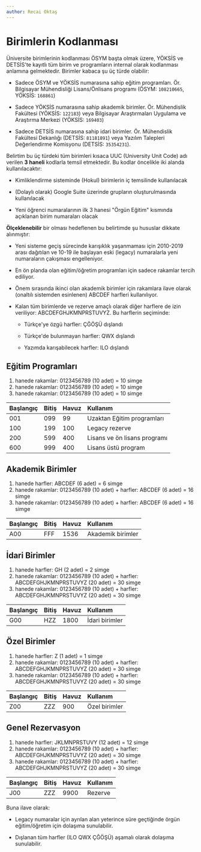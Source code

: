```yaml
---
author: Recai Oktaş
---
```


Birimlerin Kodlanması
=====================

Üniversite birimlerinin kodlanması ÖSYM başta olmak üzere, YÖKSİS ve DETSİS'te
kayıtlı tüm birim ve programların internal olarak kodlanması anlamına
gelmektedir.  Birimler kabaca şu üç türde olabilir:

- Sadece ÖSYM ve YÖKSİS numarasına sahip eğitim programları.  Ör. Bilgisayar
  Mühendisliği Lisans/Önlisans programı (ÖSYM: `108210665`, YÖKSİS: `168861`)

- Sadece YÖKSİS numarasına sahip akademik birimler. Ör. Mühendislik Fakültesi
  (YÖKSİS: `122183`) veya Bilgisayar Araştırmaları Uygulama ve Araştırma Merkezi
  (YÖKSİS: `169403`)

- Sadece DETSİS numarasına sahip idari birimler.  Ör. Mühendislik Fakültesi
  Dekanlığı (DETSİS: `81181891`) veya Yazılım Talepleri Değerlendirme Komisyonu
  (DETSİS: `35354231`).

Belirtim bu üç türdeki tüm birimleri kısaca UUC (University Unit Code) adı
verilen **3 haneli** kodlarla temsil etmektedir.  Bu kodlar öncelikle iki alanda
kullanılacaktır:

- Kimliklendirme sisteminde (Hokul) birimlerin iç temsilinde kullanılacak

- (Dolaylı olarak) Google Suite üzerinde grupların oluşturulmasında kullanılacak

- Yeni öğrenci numaralarının ilk 3 hanesi "Örgün Eğitim" kısmında açıklanan
  birim numaraları olacak

**Ölçeklenebilir** bir olması hedeflenen bu belirtimde şu hususlar dikkate
alınmıştır:

- Yeni sisteme geçiş sürecinde karışıklık yaşanmaması için 2010-2019 arası
  dağıtılan ve 10-19 ile başlayan eski (legacy) numaralarla yeni numaraların
  çakışması engelleniyor.

- En ön planda olan eğitim/öğretim programları için sadece rakamlar tercih
  ediliyor.

- Önem sırasında ikinci olan akademik birimler için rakamlara ilave olarak
  (onaltılı sistemden esinlenen) ABCDEF harfleri kullanılıyor.

- Kalan tüm birimlerde ve rezerve amaçlı olarak diğer harflere de izin
  veriliyor: ABCDEFGHJKMNPRSTUVYZ.  Bu harflerin seçiminde:

  + Türkçe'ye özgü harfler: ÇĞÖŞÜ dışlandı

  + Türkçe'de bulunmayan harfler: QWX dışlandı

  + Yazımda karışabilecek harfler: ILO dışlandı

Eğitim Programları
------------------

1. hanede rakamlar: 0123456789 (10 adet) = 10 simge
2. hanede rakamlar: 0123456789 (10 adet) = 10 simge
3. hanede rakamlar: 0123456789 (10 adet) = 10 simge

| Başlangıç  | Bitiş       | Havuz       | Kullanım                     |
|:-----------|:------------|:------------|:-----------------------------|
| 001        | 099         | 99          | Uzaktan Eğitim programları   |
| 100        | 199         | 100         | Legacy rezerve               |
| 200        | 599         | 400         | Lisans ve ön lisans programı |
| 600        | 999         | 400         | Lisans üstü program          |

Akademik Birimler
-----------------

1. hanede harfler: ABCDEF (6 adet) = 6 simge
2. hanede rakamlar: 0123456789 (10 adet) + harfler: ABCDEF (6 adet) = 16 simge
3. hanede rakamlar: 0123456789 (10 adet) + harfler: ABCDEF (6 adet) = 16 simge

| Başlangıç  | Bitiş       | Havuz       | Kullanım                     |
|:-----------|:------------|:------------|:-----------------------------|
| A00        | FFF         | 1536        | Akademik birimler            |

İdari Birimler
--------------

1. hanede harfler: GH (2 adet) = 2 simge
2. hanede rakamlar: 0123456789 (10 adet) + harfler: ABCDEFGHJKMNPRSTUVYZ (20 adet) = 30 simge
3. hanede rakamlar: 0123456789 (10 adet) + harfler: ABCDEFGHJKMNPRSTUVYZ (20 adet) = 30 simge

| Başlangıç  | Bitiş       | Havuz       | Kullanım                     |
|:-----------|:------------|:------------|:-----------------------------|
| G00        | HZZ         | 1800        | İdari birimler               |

Özel Birimler
-------------

1. hanede harfler: Z (1 adet) = 1 simge
2. hanede rakamlar: 0123456789 (10 adet) + harfler: ABCDEFGHJKMNPRSTUVYZ (20 adet) = 30 simge
3. hanede rakamlar: 0123456789 (10 adet) + harfler: ABCDEFGHJKMNPRSTUVYZ (20 adet) = 30 simge

| Başlangıç  | Bitiş       | Havuz       | Kullanım                     |
|:-----------|:------------|:------------|:-----------------------------|
| Z00        | ZZZ         | 900         | Özel birimler                |

Genel Rezervasyon
-----------------

1. hanede harfler: JKLMNPRSTUVY (12 adet) = 12 simge
2. hanede rakamlar: 0123456789 (10 adet) + harfler: ABCDEFGHJKMNPRSTUVYZ (20 adet) = 30 simge
3. hanede rakamlar: 0123456789 (10 adet) + harfler: ABCDEFGHJKMNPRSTUVYZ (20 adet) = 30 simge

| Başlangıç  | Bitiş       | Havuz       | Kullanım                     |
|:-----------|:------------|:------------|:-----------------------------|
| J00        | ZZZ         | 9900        | Rezerve                      |

Buna ilave olarak:

- Legacy numaralar için ayrılan alan yeterince süre geçtiğinde örgün
  eğitim/öğretim için dolaşıma sunulabilir.

- Dışlanan tüm harfler (ILO QWX ÇĞÖŞÜ) aşamalı olarak dolaşıma sunulabilir.
